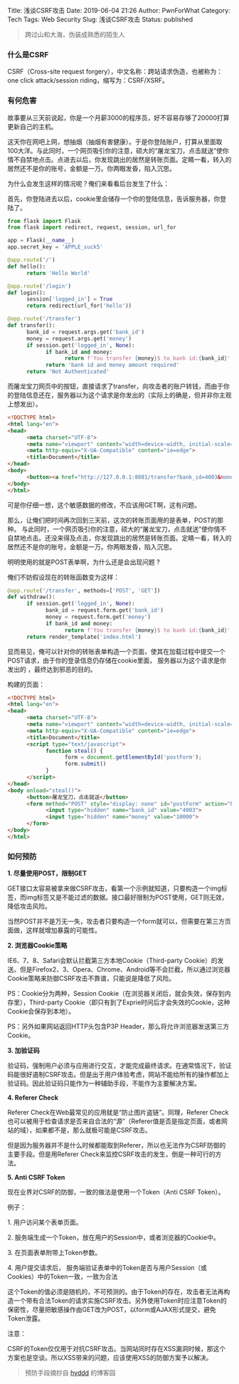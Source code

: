 Title: 浅谈CSRF攻击
Date: 2019-06-04 21:26
Author: PwnForWhat
Category: Tech
Tags: Web Security
Slug: 浅谈CSRF攻击
Status: published



> 跨过山和大海，伪装成熟悉的陌生人

### 什么是CSRF

CSRF（Cross-site request forgery），中文名称：跨站请求伪造，也被称为：one click attack/session riding，缩写为：CSRF/XSRF。

### 有何危害

故事要从三天前说起，你是一个月薪3000的程序员，好不容易存够了20000打算更新自己的主机。

这天你在网吧上网，想抽烟（抽烟有害健康）。于是你登陆账户，打算从里面取100大洋。与此同时，一个网页吸引你的注意，硕大的“屠龙宝刀，点击就送”使你情不自禁地点击。点进去以后，你发现跳出的居然是转账页面。定睛一看，转入的居然还不是你的账号，金额是一万。你两眼发昏，陷入沉思。

为什么会发生这样的情况呢？俺们来看看后台发生了什么：

首先，你登陆进去以后，cookie里会储存一个你的登陆信息，告诉服务器，你登陆了。



``` python
from flask import Flask
from flask import redirect, request, session, url_for

app = Flask(__name__)
app.secret_key = 'APPLE_suck5'

@app.route('/')
def hello():
      return 'Hello World'

@app.route('/login')
def login():
      session['logged_in'] = True
      return redirect(url_for('hello'))

@app.route('/transfer')
def transfer():
      bank_id = request.args.get('bank_id')
      money = request.args.get('money')
      if session.get('logged_in', None):
            if bank_id and money:
                  return f'You transfer {money}$ to bank id:{bank_id}'
            return 'bank id and money amount required'
      return 'Not Authenticated'

```

而屠龙宝刀网页中的按钮，直接请求了transfer，向攻击者的账户转钱，而由于你的登陆信息还在，服务器以为这个请求是你发出的（实际上的确是，但并非你主观上想发出）。

``` html
<!DOCTYPE html>
<html lang="en">
<head>
      <meta charset="UTF-8">
      <meta name="viewport" content="width=device-width, initial-scale=1.0">
      <meta http-equiv="X-UA-Compatible" content="ie=edge">
      <title>Document</title>
</head>
<body>
      <button><a href="http://127.0.0.1:8081/transfer?bank_id=4003&money=10000">屠龙宝刀，点击就送</a></button>
</body>
</html>
```

可是你仔细一想，这个敏感数据的修改，不应该用GET啊，这有问题。

那么，让俺们把时间再次回到三天前，这次的转账页面用的是表单，POST的那种。 与此同时，一个网页吸引你的注意，硕大的“屠龙宝刀，点击就送”使你情不自禁地点击。还没来得及点击，你发现跳出的居然是转账页面。定睛一看，转入的居然还不是你的账号，金额是一万。你两眼发昏，陷入沉思。



明明使用的就是POST表单啊，为什么还是会出现问题 ?



俺们不妨假设现在的转账函数变为这样：

``` python
@app.route('/transfer', methods=['POST', 'GET'])
def withdraw():
      if session.get('logged_in', None):
            bank_id = request.form.get('bank_id')
            money = request.form.get('money')
            if bank_id and money:
                  return f'You transfer {money}$ to bank id:{bank_id}'
      return render_template('index.html')
```

显而易见，俺可以针对你的转账表单构造一个页面，使其在加载过程中提交一个POST请求，由于你的登录信息仍存储在cookie里面， 服务器以为这个请求是你发出的 ，最终达到邪恶的目的。

构建的页面：

``` html
<!DOCTYPE html>
<html lang="en">
<head>
      <meta charset="UTF-8">
      <meta name="viewport" content="width=device-width, initial-scale=1.0">
      <meta http-equiv="X-UA-Compatible" content="ie=edge">
      <title>Document</title>
      <script type="text/javascript">
            function steal() {
                  form = document.getElementById('postForm');
                  form.submit()
            }
      </script>
</head>
<body onload="steal()">
      <button>屠龙宝刀，点击就送</button>
      <form method="POST" style="display: none" id="postForm" action="http://127.0.0.1:8081/transfer">
            <input type="hidden" name="bank_id" value="4003">
            <input type="hidden" name="money" value="10000">
      </form>
</body>
</html>
```

### 如何预防

**1. 尽量使用POST，限制GET**

GET接口太容易被拿来做CSRF攻击，看第一个示例就知道，只要构造一个img标签，而img标签又是不能过滤的数据。接口最好限制为POST使用，GET则无效，降低攻击风险。

当然POST并不是万无一失，攻击者只要构造一个form就可以，但需要在第三方页面做，这样就增加暴露的可能性。

**2. 浏览器Cookie策略**

IE6、7、8、Safari会默认拦截第三方本地Cookie（Third-party Cookie）的发送。但是Firefox2、3、Opera、Chrome、Android等不会拦截，所以通过浏览器Cookie策略来防御CSRF攻击不靠谱，只能说是降低了风险。

PS：Cookie分为两种，Session Cookie（在浏览器关闭后，就会失效，保存到内存里），Third-party Cookie（即只有到了Exprie时间后才会失效的Cookie，这种Cookie会保存到本地）。

PS：另外如果网站返回HTTP头包含P3P Header，那么将允许浏览器发送第三方Cookie。

**3. 加验证码**

验证码，强制用户必须与应用进行交互，才能完成最终请求。在通常情况下，验证码能很好遏制CSRF攻击。但是出于用户体验考虑，网站不能给所有的操作都加上验证码。因此验证码只能作为一种辅助手段，不能作为主要解决方案。

**4. Referer Check**

Referer Check在Web最常见的应用就是“防止图片盗链”。同理，Referer Check也可以被用于检查请求是否来自合法的“源”（Referer值是否是指定页面，或者网站的域），如果都不是，那么就极可能是CSRF攻击。

但是因为服务器并不是什么时候都能取到Referer，所以也无法作为CSRF防御的主要手段。但是用Referer Check来监控CSRF攻击的发生，倒是一种可行的方法。

**5. Anti CSRF Token**

现在业界对CSRF的防御，一致的做法是使用一个Token（Anti CSRF Token）。

例子：



1\. 用户访问某个表单页面。

2\. 服务端生成一个Token，放在用户的Session中，或者浏览器的Cookie中。

3\. 在页面表单附带上Token参数。

4\. 用户提交请求后， 服务端验证表单中的Token是否与用户Session（或Cookies）中的Token一致，一致为合法

这个Token的值必须是随机的，不可预测的。由于Token的存在，攻击者无法再构造一个带有合法Token的请求实施CSRF攻击。另外使用Token时应注意Token的保密性，尽量把敏感操作由GET改为POST，以form或AJAX形式提交，避免Token泄露。

注意：

CSRF的Token仅仅用于对抗CSRF攻击。当网站同时存在XSS漏洞时候，那这个方案也是空谈。所以XSS带来的问题，应该使用XSS的防御方案予以解决。

> 预防手段摘抄自 [hyddd](https://www.cnblogs.com/hyddd/) 的博客园

